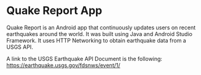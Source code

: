 Quake Report App
===================================

Quake Report is an Android app that continuously updates users on recent earthquakes around the world. It was built using Java and Android Studio Framework. It uses HTTP Networking to obtain earthquake data from a USGS API.

A link to the USGS Earthquake API Document is the following: https://earthquake.usgs.gov/fdsnws/event/1/
